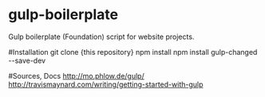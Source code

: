 # gulp-boilerplate
Gulp boilerplate (Foundation) script for website projects.


#Installation
git clone {this repository}
npm install
npm install gulp-changed --save-dev

#Sources, Docs
http://mo.phlow.de/gulp/
http://travismaynard.com/writing/getting-started-with-gulp